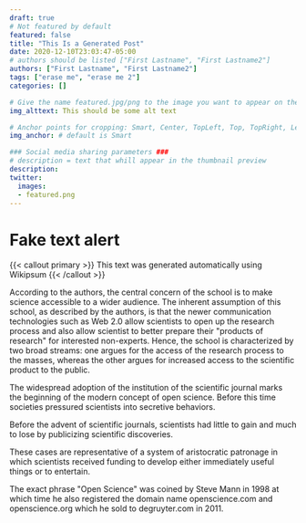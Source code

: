```yaml
---
draft: true
# Not featured by default
featured: false
title: "This Is a Generated Post"
date: 2020-12-10T23:03:47-05:00
# authors should be listed ["First Lastname", "First Lastname2"]
authors: ["First Lastname", "First Lastname2"]
tags: ["erase me", "erase me 2"]
categories: []

# Give the name featured.jpg/png to the image you want to appear on the homepage and blog section.
img_alttext: This should be some alt text

# Anchor points for cropping: Smart, Center, TopLeft, Top, TopRight, Left, Right, BottomLeft, Bottom, BottomRight.
img_anchor: # default is Smart

### Social media sharing parameters ###
# description = text that whill appear in the thumbnail preview
description: 
twitter:
  images:
  - featured.png
---
```


<!--Put your text here / Text from Wikipsum-->
# Fake text alert

{{< callout primary >}}
This text was generated automatically using Wikipsum
{{< /callout >}}

According to the authors, the central concern of the school is to make science accessible to a wider audience. The inherent assumption of this school, as described by the authors, is that the newer communication technologies such as Web 2.0 allow scientists to open up the research process and also allow scientist to better prepare their "products of research" for interested non-experts. Hence, the school is characterized by two broad streams: one argues for the access of the research process to the masses, whereas the other argues for increased access to the scientific product to the public.

The widespread adoption of the institution of the scientific journal marks the beginning of the modern concept of open science. Before this time societies pressured scientists into secretive behaviors.

Before the advent of scientific journals, scientists had little to gain and much to lose by publicizing scientific discoveries.

These cases are representative of a system of aristocratic patronage in which scientists received funding to develop either immediately useful things or to entertain.

The exact phrase "Open Science" was coined by Steve Mann in 1998 at which time he also registered the domain name openscience.com and openscience.org which he sold to degruyter.com in 2011.

